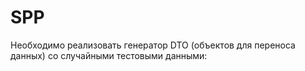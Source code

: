 # SPP
Необходимо реализовать генератор DTO (объектов для переноса данных) со случайными тестовыми данными:
